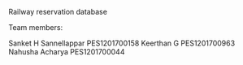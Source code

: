 Railway reservation database

Team members:

Sanket H Sannellappar PES1201700158
Keerthan G PES1201700963
Nahusha Acharya PES1201700044
